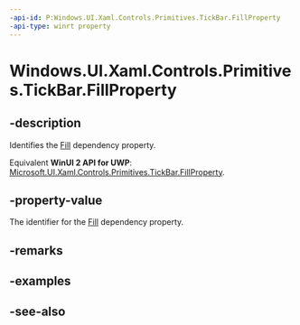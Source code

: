 ```yaml
---
-api-id: P:Windows.UI.Xaml.Controls.Primitives.TickBar.FillProperty
-api-type: winrt property
---
```


<!-- Property syntax
public Windows.UI.Xaml.DependencyProperty FillProperty { get; }
-->

# Windows.UI.Xaml.Controls.Primitives.TickBar.FillProperty

## -description
Identifies the [Fill](tickbar_fill.md) dependency property.

Equivalent **WinUI 2 API for UWP**: [Microsoft.UI.Xaml.Controls.Primitives.TickBar.FillProperty](/windows/winui/api/microsoft.ui.xaml.controls.primitives.tickbar.fillproperty).

## -property-value
The identifier for the [Fill](tickbar_fill.md) dependency property.

## -remarks

## -examples

## -see-also
